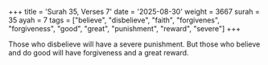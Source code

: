 +++
title = 'Surah 35, Verses 7'
date = '2025-08-30'
weight = 3667
surah = 35
ayah = 7
tags = ["believe", "disbelieve", "faith", "forgivenes", "forgiveness", "good", "great", "punishment", "reward", "severe"]
+++

Those who disbelieve will have a severe punishment. But those who believe and do good will have forgiveness and a great reward.
